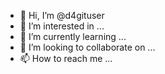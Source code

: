 - 👋 Hi, I’m @d4gituser
- 👀 I’m interested in ...
- 🌱 I’m currently learning ...
- 💞️ I’m looking to collaborate on ...
- 📫 How to reach me ...

<!---
d4gituser/d4gituser is a ✨ special ✨ repository because its `README.md` (this file) appears on your GitHub profile.
You can click the Preview link to take a look at your changes.
--->
